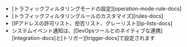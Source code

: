 * [トラフィックフィルタリングモードの設定][operation-mode-rule-docs]
* [トラフィックフィルタリングルールのカスタマイズ][rules-docs]
* [IPアドレスの許可リスト、拒否リスト、グレーリスト][ip-lists-docs]
* システムイベント通知は、[DevOpsツールとのネイティブな連携][integration-docs]と[トリガー][trigger-docs]で設定されます